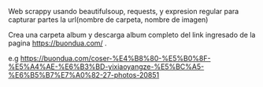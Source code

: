 Web scrappy usando beautifulsoup, requests, y expresion regular para capturar partes la url(nombre de carpeta, nombre de imagen)

Crea una carpeta album  y descarga album completo del link ingresado de la pagina https://buondua.com/ .

e.g
https://buondua.com/coser-%E4%B8%80-%E5%B0%8F-%E5%A4%AE-%E6%B3%BD-yixiaoyangze-%E5%BC%A5-%E6%B5%B7%E7%A0%82-27-photos-20851
